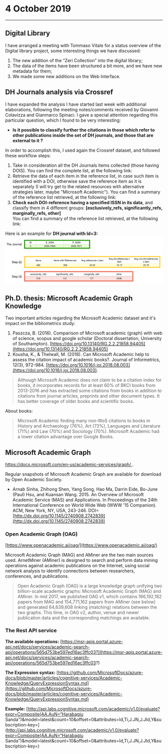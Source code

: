 # 4 October 2019

***
## Digital Library 
I have arranged a meeting with Tommaso Vitale for a status overview of the Digital library project, some interesting things we have discussed:  
 
1. The new addition of the “Zeri Collection” into the digital library;
2. The data of the items have been structured a bit more, and we have new metadata for them;
3. We made some new additions on the Web Interface.

## DH Journals analysis via Crossref
I have expanded the analysis I have started last week with additional elaborations, following the meeting notes/comments received by Giovanni Colavizza and Gianmarco Spinaci. I gave a special attention regarding this particular question, which I found to be very interesting: 

* **Is it possible to classify further the citations in those which refer to other publications inside the set of DH journals, and those that are external to it ?**

In order to accomplish this, I used again the Crossref dataset, and followed these workflow steps:

1. Take in consideration all the DH Journals items collected (those having DOIS). You can find the complete list, at the following link:  
2. Retrieve the data of each item in the reference list, in case such item is identified with a DOI, otherwise save the reference item as it is separately (I will try get to the related resources with alternative strategies later, maybe "Microsoft Academic"). You can find a summary of the reference list retrieved, at the following link: 
3. **Check each DOI-reference having a specified ISSN in its data**, and classify them in 4 different groups: **[exclusively_refs, significantly_refs, marginally_refs, other]**  
You can find a summary of the reference list retrieved, at the following link:

Here is an example for **DH journal with Id=3:**
![](img/1.png)

## Ph.D. thesis: Microsoft Academic Graph Knowledge
Two important articles regarding the Microsoft Academic dataset and it's impact on the bibliometrics study: 

1. Paszcza, B. (2016). Comparison of Microsoft academic (graph) with web of science, scopus and google scholar (Doctoral dissertation, University of Southampton). [https://doi.org/10.13140/RG.2.2.21858.94405](https://doi.org/10.13140/RG.2.2.21858.94405) 
2. Kousha, K., & Thelwall, M. (2018). Can Microsoft Academic help to assess the citation impact of academic books?. Journal of Informetrics, 12(3), 972-984. [https://doi.org/10.1016/j.joi.2018.08.003](https://doi.org/10.1016/j.joi.2018.08.003). 

> Although Microsoft Academic does not claim to be a citation index for books, it incorporates records for at least 60% of BKCI books from 2013-2016 and has extracted some citations from books in addition to citations from journal articles, preprints and other document types. It has better coverage of older books and scientific books.

About books:
> Microsoft Academic finding many non-WoS citations to books in History and Archaeology (76%), Art (73%), Languages and Literature (71%) and Law (70%) and Sociology (70%). Microsoft Academic had a lower citation advantage over Google Books.

## Microsoft Academic Graph
[https://docs.microsoft.com/en-us/academic-services/graph/ 
](https://docs.microsoft.com/en-us/academic-services/graph/). 

Regular snapshots of Microsoft Academic Graph are available for download by Open Academic Society. 

* Arnab Sinha, Zhihong Shen, Yang Song, Hao Ma, Darrin Eide, Bo-June (Paul) Hsu, and Kuansan Wang. 2015. An Overview of Microsoft Academic Service (MAS) and Applications. In Proceedings of the 24th International Conference on World Wide Web (WWW ’15 Companion). ACM, New York, NY, USA, 243-246. DOI= [http://dx.doi.org/10.1145/2740908.2742839](http://dx.doi.org/10.1145/2740908.2742839)


### Open Academic Graph (OAG)
[https://www.openacademic.ai/oag/](https://www.openacademic.ai/oag/) 

Microsoft Academic Graph (MAG) and AMiner are the two main sources used. ArnetMiner (AMiner) is designed to search and perform data mining operations against academic publications on the Internet, using social network analysis to identify connections between researchers, conferences, and publications.

> Open Academic Graph (OAG) is a large knowledge graph unifying two billion-scale academic graphs: Microsoft Academic Graph (MAG) and AMiner. In mid 2017, we published OAG v1, which contains 166,192,182 papers from MAG and 154,771,162 papers from AMiner (see below) and generated 64,639,608 linking (matching) relations between the two graphs. This time, in OAG v2, author, venue and newer publication data and the corresponding matchings are available.

### The Rest API service

**The available operations:**
[https://msr-apis.portal.azure-api.net/docs/services/academic-search-api/operations/565d753be597ed16ac3ffc03?](https://msr-apis.portal.azure-api.net/docs/services/academic-search-api/operations/565d753be597ed16ac3ffc03?)

**The Expression syntax:**
[https://github.com/MicrosoftDocs/azure-docs/blob/master/articles/cognitive-services/Academic-Knowledge/QueryExpressionSyntax.md](https://github.com/MicrosoftDocs/azure-docs/blob/master/articles/cognitive-services/Academic-Knowledge/QueryExpressionSyntax.md)

**Example:**
[http://api.labs.cognitive.microsoft.com/academic/v1.0/evaluate?expr=Composite(AA.AuN=“Harabagiu Sanda")&model=latest&count=10&offset=0&attributes=Id,Ti,J.JN,J.JId,Y&subscription-key=<YOURKEY>](http://api.labs.cognitive.microsoft.com/academic/v1.0/evaluate?expr=Composite(AA.AuN=“Harabagiu Sanda")&model=latest&count=10&offset=0&attributes=Id,Ti,J.JN,J.JId,Y&subscription-key=<YOURKEY>)


